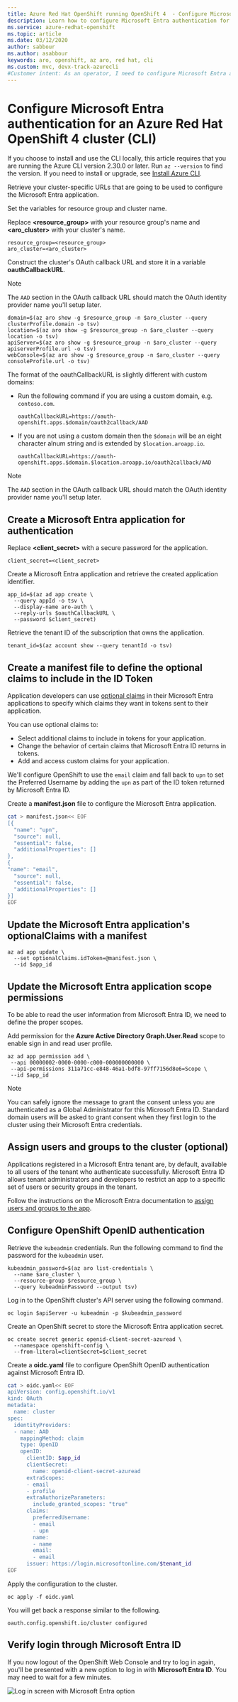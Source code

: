```yaml
---
title: Azure Red Hat OpenShift running OpenShift 4  - Configure Microsoft Entra authentication using the command line
description: Learn how to configure Microsoft Entra authentication for an Azure Red Hat OpenShift cluster running OpenShift 4 using the command line
ms.service: azure-redhat-openshift
ms.topic: article
ms.date: 03/12/2020
author: sabbour
ms.author: asabbour
keywords: aro, openshift, az aro, red hat, cli
ms.custom: mvc, devx-track-azurecli
#Customer intent: As an operator, I need to configure Microsoft Entra authentication for an Azure Red Hat OpenShift cluster running OpenShift 4
---
```


# Configure Microsoft Entra authentication for an Azure Red Hat OpenShift 4 cluster (CLI)

If you choose to install and use the CLI locally, this article requires that you are running the Azure CLI version 2.30.0 or later. Run `az --version` to find the version. If you need to install or upgrade, see [Install Azure CLI](/cli/azure/install-azure-cli).

Retrieve your cluster-specific URLs that are going to be used to configure the Microsoft Entra application.

Set the variables for resource group and cluster name.

Replace **\<resource_group>** with your resource group's name and **\<aro_cluster>** with your cluster's name.

```azurecli-interactive
resource_group=<resource_group>
aro_cluster=<aro_cluster>
```

Construct the cluster's OAuth callback URL and store it in a variable **oauthCallbackURL**. 

> [!NOTE]
> The `AAD` section in the OAuth callback URL should match the OAuth identity provider name you'll setup later.


```azurecli-interactive
domain=$(az aro show -g $resource_group -n $aro_cluster --query clusterProfile.domain -o tsv)
location=$(az aro show -g $resource_group -n $aro_cluster --query location -o tsv)
apiServer=$(az aro show -g $resource_group -n $aro_cluster --query apiserverProfile.url -o tsv)
webConsole=$(az aro show -g $resource_group -n $aro_cluster --query consoleProfile.url -o tsv)
```

The format of the oauthCallbackURL is slightly different with custom domains:

* Run the following command if you are using a custom domain, e.g. `contoso.com`. 

    ```azurecli-interactive
    oauthCallbackURL=https://oauth-openshift.apps.$domain/oauth2callback/AAD
    ```

* If you are not using a custom domain then the `$domain` will be an eight character alnum string and is extended by `$location.aroapp.io`.

    ```azurecli-interactive
    oauthCallbackURL=https://oauth-openshift.apps.$domain.$location.aroapp.io/oauth2callback/AAD
    ```

> [!NOTE]
> The `AAD` section in the OAuth callback URL should match the OAuth identity provider name you'll setup later.

<a name='create-an-azure-active-directory-application-for-authentication'></a>

## Create a Microsoft Entra application for authentication

Replace **\<client_secret>** with a secure password for the application.

```azurecli-interactive
client_secret=<client_secret>
```

Create a Microsoft Entra application and retrieve the created application identifier.

```azurecli-interactive
app_id=$(az ad app create \
  --query appId -o tsv \
  --display-name aro-auth \
  --reply-urls $oauthCallbackURL \
  --password $client_secret)
```

Retrieve the tenant ID of the subscription that owns the application.

```azurecli-interactive
tenant_id=$(az account show --query tenantId -o tsv)
```

## Create a manifest file to define the optional claims to include in the ID Token

Application developers can use [optional claims](../active-directory/develop/active-directory-optional-claims.md) in their Microsoft Entra applications to specify which claims they want in tokens sent to their application.

You can use optional claims to:

- Select additional claims to include in tokens for your application.
- Change the behavior of certain claims that Microsoft Entra ID returns in tokens.
- Add and access custom claims for your application.

We'll configure OpenShift to use the `email` claim and fall back to `upn` to set the Preferred Username by adding the `upn` as part of the ID token returned by Microsoft Entra ID.

Create a **manifest.json** file to configure the Microsoft Entra application.

```bash
cat > manifest.json<< EOF
[{
  "name": "upn",
  "source": null,
  "essential": false,
  "additionalProperties": []
},
{
"name": "email",
  "source": null,
  "essential": false,
  "additionalProperties": []
}]
EOF
```

<a name='update-the-azure-active-directory-applications-optionalclaims-with-a-manifest'></a>

## Update the Microsoft Entra application's optionalClaims with a manifest

```azurecli-interactive
az ad app update \
  --set optionalClaims.idToken=@manifest.json \
  --id $app_id
```

<a name='update-the-azure-active-directory-application-scope-permissions'></a>

## Update the Microsoft Entra application scope permissions

To be able to read the user information from Microsoft Entra ID, we need to define the proper scopes.

Add permission for the **Azure Active Directory Graph.User.Read** scope to enable sign in and read user profile.

```azurecli-interactive
az ad app permission add \
 --api 00000002-0000-0000-c000-000000000000 \
 --api-permissions 311a71cc-e848-46a1-bdf8-97ff7156d8e6=Scope \
 --id $app_id
```

> [!NOTE]
> You can safely ignore the message to grant the consent unless you are authenticated as a Global Administrator for this Microsoft Entra ID. Standard domain users will be asked to grant consent when they first login to the cluster using their Microsoft Entra credentials.

## Assign users and groups to the cluster (optional)

Applications registered in a Microsoft Entra tenant are, by default, available to all users of the tenant who authenticate successfully. Microsoft Entra ID allows tenant administrators and developers to restrict an app to a specific set of users or security groups in the tenant.

Follow the instructions on the Microsoft Entra documentation to [assign users and groups to the app](../active-directory/develop/howto-restrict-your-app-to-a-set-of-users.md).

## Configure OpenShift OpenID authentication

Retrieve the `kubeadmin` credentials. Run the following command to find the password for the `kubeadmin` user.

```azurecli-interactive
kubeadmin_password=$(az aro list-credentials \
  --name $aro_cluster \
  --resource-group $resource_group \
  --query kubeadminPassword --output tsv)
```

Log in to the OpenShift cluster's API server using the following command. 

```azurecli-interactive
oc login $apiServer -u kubeadmin -p $kubeadmin_password
```

Create an OpenShift secret to store the Microsoft Entra application secret.

```azurecli-interactive
oc create secret generic openid-client-secret-azuread \
  --namespace openshift-config \
  --from-literal=clientSecret=$client_secret
```

Create a **oidc.yaml** file to configure OpenShift OpenID authentication against Microsoft Entra ID. 

```bash
cat > oidc.yaml<< EOF
apiVersion: config.openshift.io/v1
kind: OAuth
metadata:
  name: cluster
spec:
  identityProviders:
  - name: AAD
    mappingMethod: claim
    type: OpenID
    openID:
      clientID: $app_id
      clientSecret:
        name: openid-client-secret-azuread
      extraScopes:
      - email
      - profile
      extraAuthorizeParameters:
        include_granted_scopes: "true"
      claims:
        preferredUsername:
        - email
        - upn
        name:
        - name
        email:
        - email
      issuer: https://login.microsoftonline.com/$tenant_id
EOF
```

Apply the configuration to the cluster.

```azurecli-interactive
oc apply -f oidc.yaml
```

You will get back a response similar to the following.

```output
oauth.config.openshift.io/cluster configured
```

<a name='verify-login-through-azure-active-directory'></a>

## Verify login through Microsoft Entra ID

If you now logout of the OpenShift Web Console and try to log in again, you'll be presented with a new option to log in with **Microsoft Entra ID**. You may need to wait for a few minutes.

![Log in screen with Microsoft Entra option](media/aro4-login-2.png)
